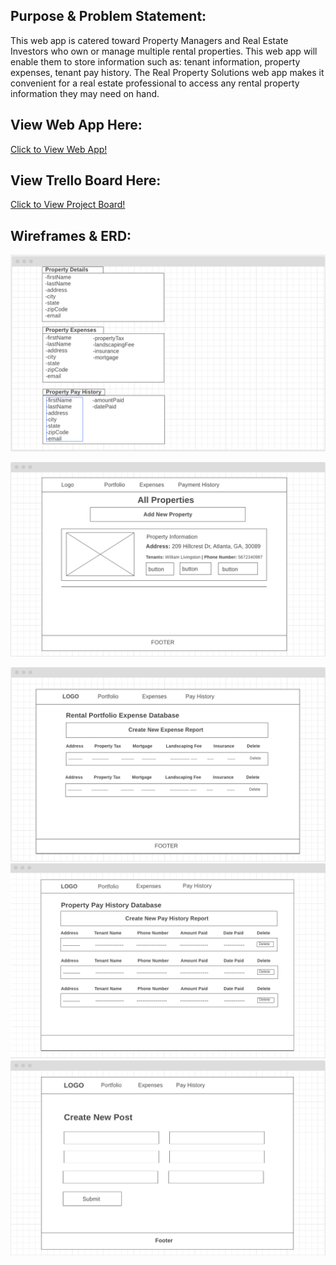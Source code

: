 ## Purpose & Problem Statement:
This web app is catered toward Property Managers and Real Estate Investors who own or manage multiple rental properties. This web app will enable them to store information such as: tenant information, property expenses, tenant pay history. The Real Property Solutions web app makes it convenient for a real estate professional to access any rental property information they may need on hand.

## View Web App Here:
<a href="https://intense-sierra-97088.herokuapp.com/" target="_blank"> Click to View Web App!</a>

## View Trello Board Here:
<a href="https://trello.com/b/Jprdw2Jr/rental-property-management-app" target="_blank">Click to View Project Board!</a>

## Wireframes & ERD:

<img src="https://github.com/lrobert4/real-estate-property-app/blob/master/client/src/components/images/erd-diagram.png" alt="ERD Diagram"><br/>

<img src="https://github.com/lrobert4/real-estate-property-app/blob/master/client/src/components/images/property-details.png" alt="property details wireframe"><br/>

<img src="https://github.com/lrobert4/real-estate-property-app/blob/master/client/src/components/images/expense.png" alt="property expense wireframe">

<img src="https://github.com/lrobert4/real-estate-property-app/blob/master/client/src/components/images/payhistory.png" alt="property pay history wireframe">

<img src="https://github.com/lrobert4/real-estate-property-app/blob/master/client/src/components/images/createpost.png" alt="Create Post wireframe">